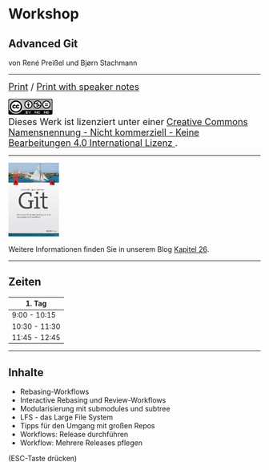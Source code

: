# Workshop

## Advanced Git

von René Preißel und Bjørn Stachmann

---


<font size="4">
  <a href="/?print-pdf">Print</a> / <a href="/?print-pdf&showNotes=true">Print with speaker notes
  </a>
</font>
<p/>
<font size="4">
  <a rel="license" href="http://creativecommons.org/licenses/by-nc-nd/4.0/"><img   alt="Creative Commons Lizenzvertrag" style="border-width:0" src="00/cc-by-nc-nd.png" /></a><br />Dieses Werk ist lizenziert unter einer <a rel="license" href="http://creativecommons.org/licenses/by-nc-nd/4.0/">Creative Commons Namensnennung - Nicht kommerziell - Keine Bearbeitungen 4.0 International Lizenz
  </a>.
</font>

---


<img src="00/git-buch.png" width="20%"/>

Weitere Informationen finden Sie in unserem Blog [Kapitel 26](http://kapitel26.github.io).

---

## Zeiten

| 1. Tag               |
|----------------------|
| 9:00 - 10:15         |
| 10:30 - 11:30        |
| 11:45 - 12:45        |


---


## Inhalte

 * Rebasing-Workflows
 * Interactive Rebasing und Review-Workflows
 * Modularisierung mit submodules und subtree
 * LFS - das Large File System
 * Tipps für den Umgang mit großen Repos
 * Workflows: Release durchführen
 * Workflow: Mehrere Releases pflegen

(ESC-Taste drücken)


